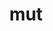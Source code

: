 ---
category: 3-letters
denotation: null
name: mut
reference_link: https://www.etymonline.com/word/mut
root_language: null
root_name: null
title: mut
type: free
word_sums:
- respelling: mut
  sum: 'Mut + '
---